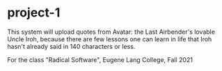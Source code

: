 # project-1
This system will upload quotes from Avatar: the Last Airbender's lovable Uncle Iroh, because there are few lessons one can learn in life that Iroh hasn't already said in 140 characters or less.

For the class "Radical Software", Eugene Lang College, Fall 2021
